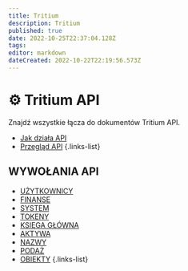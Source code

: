 ```yaml
---
title: Tritium
description: Tritium
published: true
date: 2022-10-25T22:37:04.128Z
tags: 
editor: markdown
dateCreated: 2022-10-22T22:19:56.573Z
---
```


# ⚙ Tritium API
Znajdź wszystkie łącza do dokumentów Tritium API.

- [Jak działa API](/pl/tritium/how-to-api-tritium)
- [Przegląd API](/pl/tritium/tritium-api-overview)
{.links-list}

## WYWOŁANIA API
- [UŻYTKOWNICY](/pl/tritium/users)
- [FINANSE](/pl/tritium/finance)
- [SYSTEM](/pl/tritium/system)
- [TOKENY](/pl/tritium/tokens)
- [KSIĘGA GŁÓWNA](/pl/tritium/ledger)
- [AKTYWA](/pl/tritium/assets)
- [NAZWY](/pl/tritium/names)
- [PODAŻ](/pl/tritium/supply)
- [OBIEKTY](/pl/tritium/objects)
{.links-list}